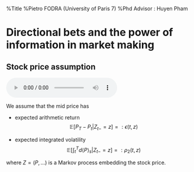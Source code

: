 %Title
%Pietro FODRA (University of Paris 7)
%Phd Advisor : Huyen Pham

<script src='./MathJax/MathJax.js?config=TeX-AMS-MML_HTMLorMML' type='text/javascript'></script>

# Directional bets and the power of information in market making

## Stock price assumption

<audio controls> <source src=audio_0.aiff> </audio>

We assume that the mid price has

- expected arithmetic return 
	$$ \mathbb E[P_T-P_t \vert Z_{t-}=z] =: \epsilon(t,z) $$

-  expected integrated volatility
	$$ \mathbb E [ \int_t^T d\langle P\rangle_s  \vert   Z_{t-}=z ]  =: \rho_2(t,z) $$

where $Z = (P, ...)$ is a Markov process embedding the stock price.
